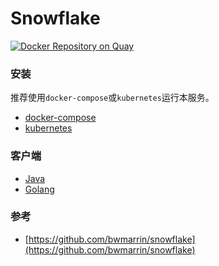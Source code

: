 # Snowflake

[![Docker Repository on Quay](https://quay.io/repository/yingzhuo/snowflake/status "Docker Repository on Quay")](https://quay.io/repository/yingzhuo/snowflake)

### 安装

推荐使用`docker-compose`或`kubernetes`运行本服务。

* [docker-compose](.github/wiki/install-dco.md)
* [kubernetes](.github/wiki/install-kubernetes.md)

### 客户端

* [Java](https://github.com/yingzhuo/snowflake-java-client)
* [Golang](https://github.com/yingzhuo/snowflakeclient)

### 参考

* [https://github.com/bwmarrin/snowflake](https://github.com/bwmarrin/snowflake)

